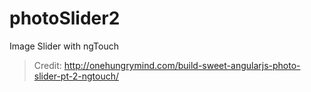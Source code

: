 photoSlider2
============

Image Slider with ngTouch
> Credit: http://onehungrymind.com/build-sweet-angularjs-photo-slider-pt-2-ngtouch/
